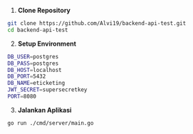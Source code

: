 1. **Clone Repository**

```bash
git clone https://github.com/Alvi19/backend-api-test.git
cd backend-api-test
```
2. **Setup Environment**

```bash
DB_USER=postgres
DB_PASS=postgres
DB_HOST=localhost
DB_PORT=5432
DB_NAME=eticketing
JWT_SECRET=supersecretkey
PORT=8080
```
3. **Jalankan Aplikasi**

```bash
go run ./cmd/server/main.go
```